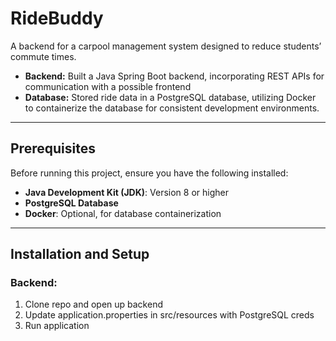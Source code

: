 # RideBuddy

A backend for a carpool management system designed to reduce students’ commute times.

- **Backend:** Built a Java Spring Boot backend, incorporating REST APIs for communication with a possible frontend
- **Database:** Stored ride data in a PostgreSQL database, utilizing Docker to containerize the database for consistent development environments.

---

## Prerequisites

Before running this project, ensure you have the following installed:
- **Java Development Kit (JDK)**: Version 8 or higher
- **PostgreSQL Database**
- **Docker**: Optional, for database containerization

---

## Installation and Setup

### Backend:
1. Clone repo and open up backend
2. Update application.properties in src/resources with PostgreSQL creds
3. Run application


